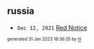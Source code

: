 ## russia


* <code>Dec 12, 2021</code> [Red Notice](2021-12-15T21-11-09-red-notice.md)

<sup><sub>generated 31 Jan 2023 18:36:35 by <a href='https://github.com/senorprogrammer/til'>til</a></sub></sup>

